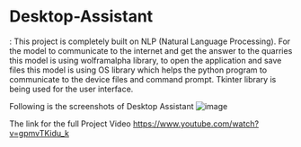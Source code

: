 # Desktop-Assistant
: This project is completely built on NLP (Natural Language Processing). For the model to communicate to the internet and get the answer to the quarries this model is using wolframalpha library, to open the application and save files this model is using OS library which helps the python program to communicate to the device files and command prompt. Tkinter library is being used for the user interface.

Following is the screenshots of Desktop Assistant
![image](https://user-images.githubusercontent.com/112538824/189490750-bdb29738-8853-43fa-9ec5-fcce7b196035.png)

The link for the full Project Video https://www.youtube.com/watch?v=gpmvTKidu_k
